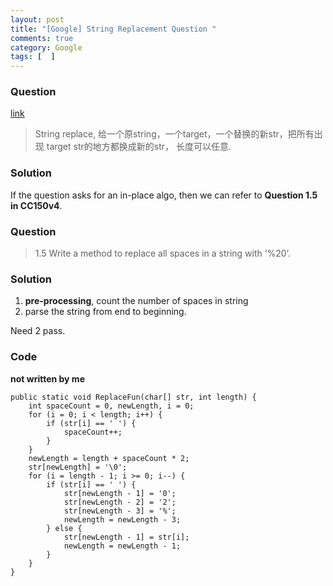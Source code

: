 ```yaml
---
layout: post
title: "[Google] String Replacement Question "
comments: true
category: Google
tags: [  ]
---
```


### Question 

[link](http://www.mitbbs.com/article_t/JobHunting/32766461.html)

> String replace, 给一个原string，一个target，一个替换的新str，把所有出现
target str的地方都换成新的str， 长度可以任意. 

### Solution

If the question asks for an in-place algo, then we can refer to __Question 1.5 in CC150v4__. 

### Question 

> 1.5 Write a method to replace all spaces in a string with ‘%20’. 

### Solution

1. __pre-processing__, count the number of spaces in string
2. parse the string from end to beginning. 

Need 2 pass.

### Code

__not written by me__

	public static void ReplaceFun(char[] str, int length) {
		int spaceCount = 0, newLength, i = 0;
		for (i = 0; i < length; i++) {
			if (str[i] == ' ') {
				spaceCount++;
			}
		}
		newLength = length + spaceCount * 2;
		str[newLength] = '\0';
		for (i = length - 1; i >= 0; i--) {
			if (str[i] == ' ') {
				str[newLength - 1] = '0';
				str[newLength - 2] = '2';
				str[newLength - 3] = '%';
				newLength = newLength - 3;
			} else {
				str[newLength - 1] = str[i];
				newLength = newLength - 1;
			}
		}
	}
